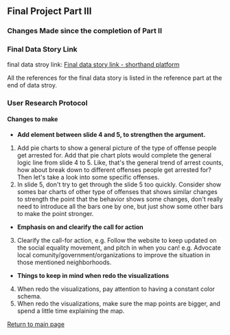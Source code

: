 
## Final Project Part III

### Changes Made since the completion of Part II



### Final Data Story Link

final data stroy link: [Final data story link - shorthand platform](https://carnegiemellon.shorthandstories.com/before---after-blm---what-happened---what-to-do/index.html)

All the references for the final data story is listed in the reference part at the end of data stroy.

### User Research Protocol

#### Changes to make

- **Add element between slide 4 and 5, to strengthen the argument.**

1. Add pie charts to show a general picture of the type of offense people get arrested for. Add that pie chart plots would complete the general logic line from slide 4 to 5. Like, that's the general trend of arrest counts, how about break down to different offenses people get arrested for? Then let's take a look into some specific offenses.
2. In slide 5, don't try to get through the slide 5 too quickly. Consider show somes bar charts of other type of offenses that shows similar changes to strength the point that the behavior shows some changes, don't really need to introduce all the bars one by one, but just show some other bars to make the point stronger.

- **Emphasis on and clearify the call for action**

3. Clearify the call-for action, e.g. Follow the website to keep updated on the social equality movement, and pitch in when you can! e.g. Advocate local comunity/government/organizations to improve the situation in those mentioned neighborhoods.

- **Things to keep in mind when redo the visualizations**

4. When redo the visualizations, pay attention to having a constant color schema.
5. When redo the visualizations, make sure the map points are bigger, and spend a little time explaining the map.

[Return to main page](/README.md)
